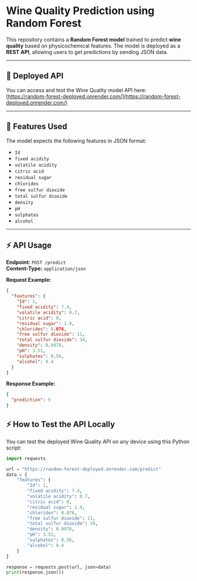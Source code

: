 # Wine Quality Prediction using Random Forest

This repository contains a **Random Forest model** trained to predict **wine quality** based on physicochemical features. The model is deployed as a **REST API**, allowing users to get predictions by sending JSON data.

---

## 🔗 Deployed API

You can access and test the Wine Quality model API here:  
[https://random-forest-deployed.onrender.com/](https://random-forest-deployed.onrender.com/)

---

## 🧪 Features Used

The model expects the following features in JSON format:

- `Id`  
- `fixed acidity`  
- `volatile acidity`  
- `citric acid`  
- `residual sugar`  
- `chlorides`  
- `free sulfur dioxide`  
- `total sulfur dioxide`  
- `density`  
- `pH`  
- `sulphates`  
- `alcohol`  

---

## ⚡ API Usage

**Endpoint:** `POST /predict`  
**Content-Type:** `application/json`  

**Request Example:**

```json
{
  "features": {
    "Id": 1,
    "fixed acidity": 7.4,
    "volatile acidity": 0.7,
    "citric acid": 0,
    "residual sugar": 1.9,
    "chlorides": 0.076,
    "free sulfur dioxide": 11,
    "total sulfur dioxide": 34,
    "density": 0.9978,
    "pH": 3.51,
    "sulphates": 0.56,
    "alcohol": 9.4
  }
}
```
**Response Example:**

```json
{
  "prediction": 5
}
```

## ⚡ How to Test the API Locally

You can test the deployed Wine Quality API on any device using this Python script:

```python
import requests

url = "https://random-forest-deployed.onrender.com/predict"
data = {
    "features": {
        "Id": 1,
        "fixed acidity": 7.4,
        "volatile acidity": 0.7,
        "citric acid": 0,
        "residual sugar": 1.9,
        "chlorides": 0.076,
        "free sulfur dioxide": 11,
        "total sulfur dioxide": 34,
        "density": 0.9978,
        "pH": 3.51,
        "sulphates": 0.56,
        "alcohol": 9.4
    }
}

response = requests.post(url, json=data)
print(response.json())
